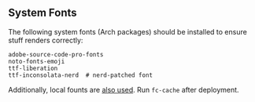 ## System Fonts

The following system fonts (Arch packages) should be installed to ensure stuff
renders correctly:

```
adobe-source-code-pro-fonts
noto-fonts-emoji
ttf-liberation
ttf-inconsolata-nerd  # nerd-patched font

```

Additionally, local founts are [also used](./dot_fonts). Run `fc-cache` after deployment.

